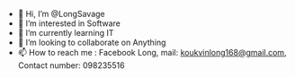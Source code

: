 - 👋 Hi, I’m @LongSavage
- 👀 I’m interested in Software
- 🌱 I’m currently learning IT
- 💞️ I’m looking to collaborate on Anything
- 📫 How to reach me : Facebook Long, mail: koukvinlong168@gmail.com, Contact number: 098235516

<!---
LongSavage/LongSavage is a ✨ special ✨ repository because its `README.md` (this file) appears on your GitHub profile.
You can click the Preview link to take a look at your changes.
--->
